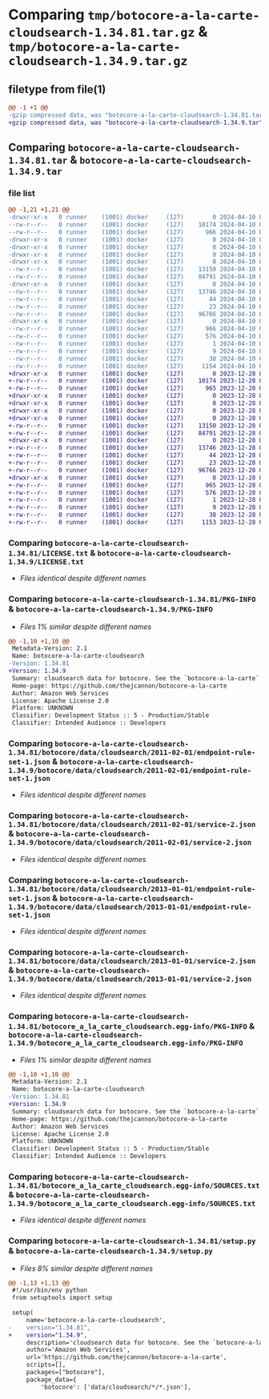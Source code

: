 # Comparing `tmp/botocore-a-la-carte-cloudsearch-1.34.81.tar.gz` & `tmp/botocore-a-la-carte-cloudsearch-1.34.9.tar.gz`

## filetype from file(1)

```diff
@@ -1 +1 @@
-gzip compressed data, was "botocore-a-la-carte-cloudsearch-1.34.81.tar", last modified: Wed Apr 10 00:59:55 2024, max compression
+gzip compressed data, was "botocore-a-la-carte-cloudsearch-1.34.9.tar", last modified: Thu Dec 28 01:06:37 2023, max compression
```

## Comparing `botocore-a-la-carte-cloudsearch-1.34.81.tar` & `botocore-a-la-carte-cloudsearch-1.34.9.tar`

### file list

```diff
@@ -1,21 +1,21 @@
-drwxr-xr-x   0 runner    (1001) docker     (127)        0 2024-04-10 00:59:55.360191 botocore-a-la-carte-cloudsearch-1.34.81/
--rw-r--r--   0 runner    (1001) docker     (127)    10174 2024-04-10 00:59:55.000000 botocore-a-la-carte-cloudsearch-1.34.81/LICENSE.txt
--rw-r--r--   0 runner    (1001) docker     (127)      966 2024-04-10 00:59:55.360191 botocore-a-la-carte-cloudsearch-1.34.81/PKG-INFO
-drwxr-xr-x   0 runner    (1001) docker     (127)        0 2024-04-10 00:59:55.356191 botocore-a-la-carte-cloudsearch-1.34.81/botocore/
-drwxr-xr-x   0 runner    (1001) docker     (127)        0 2024-04-10 00:59:55.356191 botocore-a-la-carte-cloudsearch-1.34.81/botocore/data/
-drwxr-xr-x   0 runner    (1001) docker     (127)        0 2024-04-10 00:59:55.356191 botocore-a-la-carte-cloudsearch-1.34.81/botocore/data/cloudsearch/
-drwxr-xr-x   0 runner    (1001) docker     (127)        0 2024-04-10 00:59:55.360191 botocore-a-la-carte-cloudsearch-1.34.81/botocore/data/cloudsearch/2011-02-01/
--rw-r--r--   0 runner    (1001) docker     (127)    13150 2024-04-10 00:59:41.000000 botocore-a-la-carte-cloudsearch-1.34.81/botocore/data/cloudsearch/2011-02-01/endpoint-rule-set-1.json
--rw-r--r--   0 runner    (1001) docker     (127)    84791 2024-04-10 00:59:41.000000 botocore-a-la-carte-cloudsearch-1.34.81/botocore/data/cloudsearch/2011-02-01/service-2.json
-drwxr-xr-x   0 runner    (1001) docker     (127)        0 2024-04-10 00:59:55.360191 botocore-a-la-carte-cloudsearch-1.34.81/botocore/data/cloudsearch/2013-01-01/
--rw-r--r--   0 runner    (1001) docker     (127)    13746 2024-04-10 00:59:41.000000 botocore-a-la-carte-cloudsearch-1.34.81/botocore/data/cloudsearch/2013-01-01/endpoint-rule-set-1.json
--rw-r--r--   0 runner    (1001) docker     (127)       44 2024-04-10 00:59:41.000000 botocore-a-la-carte-cloudsearch-1.34.81/botocore/data/cloudsearch/2013-01-01/examples-1.json
--rw-r--r--   0 runner    (1001) docker     (127)       23 2024-04-10 00:59:41.000000 botocore-a-la-carte-cloudsearch-1.34.81/botocore/data/cloudsearch/2013-01-01/paginators-1.json
--rw-r--r--   0 runner    (1001) docker     (127)    96766 2024-04-10 00:59:41.000000 botocore-a-la-carte-cloudsearch-1.34.81/botocore/data/cloudsearch/2013-01-01/service-2.json
-drwxr-xr-x   0 runner    (1001) docker     (127)        0 2024-04-10 00:59:55.360191 botocore-a-la-carte-cloudsearch-1.34.81/botocore_a_la_carte_cloudsearch.egg-info/
--rw-r--r--   0 runner    (1001) docker     (127)      966 2024-04-10 00:59:55.000000 botocore-a-la-carte-cloudsearch-1.34.81/botocore_a_la_carte_cloudsearch.egg-info/PKG-INFO
--rw-r--r--   0 runner    (1001) docker     (127)      576 2024-04-10 00:59:55.000000 botocore-a-la-carte-cloudsearch-1.34.81/botocore_a_la_carte_cloudsearch.egg-info/SOURCES.txt
--rw-r--r--   0 runner    (1001) docker     (127)        1 2024-04-10 00:59:55.000000 botocore-a-la-carte-cloudsearch-1.34.81/botocore_a_la_carte_cloudsearch.egg-info/dependency_links.txt
--rw-r--r--   0 runner    (1001) docker     (127)        9 2024-04-10 00:59:55.000000 botocore-a-la-carte-cloudsearch-1.34.81/botocore_a_la_carte_cloudsearch.egg-info/top_level.txt
--rw-r--r--   0 runner    (1001) docker     (127)       38 2024-04-10 00:59:55.360191 botocore-a-la-carte-cloudsearch-1.34.81/setup.cfg
--rw-r--r--   0 runner    (1001) docker     (127)     1154 2024-04-10 00:59:55.000000 botocore-a-la-carte-cloudsearch-1.34.81/setup.py
+drwxr-xr-x   0 runner    (1001) docker     (127)        0 2023-12-28 01:06:37.974250 botocore-a-la-carte-cloudsearch-1.34.9/
+-rw-r--r--   0 runner    (1001) docker     (127)    10174 2023-12-28 01:06:37.000000 botocore-a-la-carte-cloudsearch-1.34.9/LICENSE.txt
+-rw-r--r--   0 runner    (1001) docker     (127)      965 2023-12-28 01:06:37.974250 botocore-a-la-carte-cloudsearch-1.34.9/PKG-INFO
+drwxr-xr-x   0 runner    (1001) docker     (127)        0 2023-12-28 01:06:37.970250 botocore-a-la-carte-cloudsearch-1.34.9/botocore/
+drwxr-xr-x   0 runner    (1001) docker     (127)        0 2023-12-28 01:06:37.970250 botocore-a-la-carte-cloudsearch-1.34.9/botocore/data/
+drwxr-xr-x   0 runner    (1001) docker     (127)        0 2023-12-28 01:06:37.970250 botocore-a-la-carte-cloudsearch-1.34.9/botocore/data/cloudsearch/
+drwxr-xr-x   0 runner    (1001) docker     (127)        0 2023-12-28 01:06:37.970250 botocore-a-la-carte-cloudsearch-1.34.9/botocore/data/cloudsearch/2011-02-01/
+-rw-r--r--   0 runner    (1001) docker     (127)    13150 2023-12-28 01:06:26.000000 botocore-a-la-carte-cloudsearch-1.34.9/botocore/data/cloudsearch/2011-02-01/endpoint-rule-set-1.json
+-rw-r--r--   0 runner    (1001) docker     (127)    84791 2023-12-28 01:06:26.000000 botocore-a-la-carte-cloudsearch-1.34.9/botocore/data/cloudsearch/2011-02-01/service-2.json
+drwxr-xr-x   0 runner    (1001) docker     (127)        0 2023-12-28 01:06:37.974250 botocore-a-la-carte-cloudsearch-1.34.9/botocore/data/cloudsearch/2013-01-01/
+-rw-r--r--   0 runner    (1001) docker     (127)    13746 2023-12-28 01:06:26.000000 botocore-a-la-carte-cloudsearch-1.34.9/botocore/data/cloudsearch/2013-01-01/endpoint-rule-set-1.json
+-rw-r--r--   0 runner    (1001) docker     (127)       44 2023-12-28 01:06:26.000000 botocore-a-la-carte-cloudsearch-1.34.9/botocore/data/cloudsearch/2013-01-01/examples-1.json
+-rw-r--r--   0 runner    (1001) docker     (127)       23 2023-12-28 01:06:26.000000 botocore-a-la-carte-cloudsearch-1.34.9/botocore/data/cloudsearch/2013-01-01/paginators-1.json
+-rw-r--r--   0 runner    (1001) docker     (127)    96766 2023-12-28 01:06:26.000000 botocore-a-la-carte-cloudsearch-1.34.9/botocore/data/cloudsearch/2013-01-01/service-2.json
+drwxr-xr-x   0 runner    (1001) docker     (127)        0 2023-12-28 01:06:37.974250 botocore-a-la-carte-cloudsearch-1.34.9/botocore_a_la_carte_cloudsearch.egg-info/
+-rw-r--r--   0 runner    (1001) docker     (127)      965 2023-12-28 01:06:37.000000 botocore-a-la-carte-cloudsearch-1.34.9/botocore_a_la_carte_cloudsearch.egg-info/PKG-INFO
+-rw-r--r--   0 runner    (1001) docker     (127)      576 2023-12-28 01:06:37.000000 botocore-a-la-carte-cloudsearch-1.34.9/botocore_a_la_carte_cloudsearch.egg-info/SOURCES.txt
+-rw-r--r--   0 runner    (1001) docker     (127)        1 2023-12-28 01:06:37.000000 botocore-a-la-carte-cloudsearch-1.34.9/botocore_a_la_carte_cloudsearch.egg-info/dependency_links.txt
+-rw-r--r--   0 runner    (1001) docker     (127)        9 2023-12-28 01:06:37.000000 botocore-a-la-carte-cloudsearch-1.34.9/botocore_a_la_carte_cloudsearch.egg-info/top_level.txt
+-rw-r--r--   0 runner    (1001) docker     (127)       38 2023-12-28 01:06:37.974250 botocore-a-la-carte-cloudsearch-1.34.9/setup.cfg
+-rw-r--r--   0 runner    (1001) docker     (127)     1153 2023-12-28 01:06:37.000000 botocore-a-la-carte-cloudsearch-1.34.9/setup.py
```

### Comparing `botocore-a-la-carte-cloudsearch-1.34.81/LICENSE.txt` & `botocore-a-la-carte-cloudsearch-1.34.9/LICENSE.txt`

 * *Files identical despite different names*

### Comparing `botocore-a-la-carte-cloudsearch-1.34.81/PKG-INFO` & `botocore-a-la-carte-cloudsearch-1.34.9/PKG-INFO`

 * *Files 1% similar despite different names*

```diff
@@ -1,10 +1,10 @@
 Metadata-Version: 2.1
 Name: botocore-a-la-carte-cloudsearch
-Version: 1.34.81
+Version: 1.34.9
 Summary: cloudsearch data for botocore. See the `botocore-a-la-carte` package for more info.
 Home-page: https://github.com/thejcannon/botocore-a-la-carte
 Author: Amazon Web Services
 License: Apache License 2.0
 Platform: UNKNOWN
 Classifier: Development Status :: 5 - Production/Stable
 Classifier: Intended Audience :: Developers
```

### Comparing `botocore-a-la-carte-cloudsearch-1.34.81/botocore/data/cloudsearch/2011-02-01/endpoint-rule-set-1.json` & `botocore-a-la-carte-cloudsearch-1.34.9/botocore/data/cloudsearch/2011-02-01/endpoint-rule-set-1.json`

 * *Files identical despite different names*

### Comparing `botocore-a-la-carte-cloudsearch-1.34.81/botocore/data/cloudsearch/2011-02-01/service-2.json` & `botocore-a-la-carte-cloudsearch-1.34.9/botocore/data/cloudsearch/2011-02-01/service-2.json`

 * *Files identical despite different names*

### Comparing `botocore-a-la-carte-cloudsearch-1.34.81/botocore/data/cloudsearch/2013-01-01/endpoint-rule-set-1.json` & `botocore-a-la-carte-cloudsearch-1.34.9/botocore/data/cloudsearch/2013-01-01/endpoint-rule-set-1.json`

 * *Files identical despite different names*

### Comparing `botocore-a-la-carte-cloudsearch-1.34.81/botocore/data/cloudsearch/2013-01-01/service-2.json` & `botocore-a-la-carte-cloudsearch-1.34.9/botocore/data/cloudsearch/2013-01-01/service-2.json`

 * *Files identical despite different names*

### Comparing `botocore-a-la-carte-cloudsearch-1.34.81/botocore_a_la_carte_cloudsearch.egg-info/PKG-INFO` & `botocore-a-la-carte-cloudsearch-1.34.9/botocore_a_la_carte_cloudsearch.egg-info/PKG-INFO`

 * *Files 1% similar despite different names*

```diff
@@ -1,10 +1,10 @@
 Metadata-Version: 2.1
 Name: botocore-a-la-carte-cloudsearch
-Version: 1.34.81
+Version: 1.34.9
 Summary: cloudsearch data for botocore. See the `botocore-a-la-carte` package for more info.
 Home-page: https://github.com/thejcannon/botocore-a-la-carte
 Author: Amazon Web Services
 License: Apache License 2.0
 Platform: UNKNOWN
 Classifier: Development Status :: 5 - Production/Stable
 Classifier: Intended Audience :: Developers
```

### Comparing `botocore-a-la-carte-cloudsearch-1.34.81/botocore_a_la_carte_cloudsearch.egg-info/SOURCES.txt` & `botocore-a-la-carte-cloudsearch-1.34.9/botocore_a_la_carte_cloudsearch.egg-info/SOURCES.txt`

 * *Files identical despite different names*

### Comparing `botocore-a-la-carte-cloudsearch-1.34.81/setup.py` & `botocore-a-la-carte-cloudsearch-1.34.9/setup.py`

 * *Files 8% similar despite different names*

```diff
@@ -1,13 +1,13 @@
 #!/usr/bin/env python
 from setuptools import setup
 
 setup(
     name='botocore-a-la-carte-cloudsearch',
-    version="1.34.81",
+    version="1.34.9",
     description='cloudsearch data for botocore. See the `botocore-a-la-carte` package for more info.',
     author='Amazon Web Services',
     url='https://github.com/thejcannon/botocore-a-la-carte',
     scripts=[],
     packages=["botocore"],
     package_data={
         'botocore': ['data/cloudsearch/*/*.json'],
```

